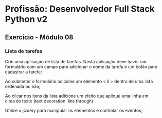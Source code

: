 # Profissão: Desenvolvedor Full Stack Python v2

## Exercício - Módulo 08

### Lista de tarefas

Crie uma aplicação de lista de tarefas. Nesta aplicação deve haver um formulário com um campo para adicionar o nome da tarefa e um botão para cadastrar a tarefa;

Ao submeter o formulário adicione um elemento < li > dentro de uma lista ordenada ou não;

Ao clicar nos itens da lista adicione um efeito que aplique uma linha em cima do texto (text decoration: line through)

Utilize o jQuery para manipular os elementos e controlar os eventos;

